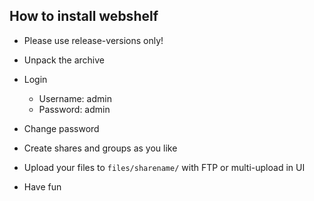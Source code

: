 How to install webshelf
-----------------------

- Please use release-versions only!
- Unpack the  archive
- Login
  - Username: admin
  - Password: admin

- Change password
- Create shares and groups as you like
- Upload your files to `files/sharename/` with FTP or multi-upload in UI
- Have fun
